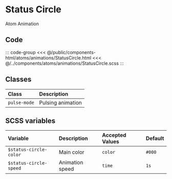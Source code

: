 # Status Circle
<Badge type="tip">Atom</Badge> <Badge type="info">Animation</Badge>

## Code

<div class="dev-section">
    <!--@include: ../../public/components-html/atoms/animations/StatusCircle.html -->
</div>

::: code-group
<<< @/public/components-html/atoms/animations/StatusCircle.html
<<< @/../components/atoms/animations/StatusCircle.scss
:::


## Classes

| Class        | Description       |
|:-------------|:------------------|
| `pulse-mode` | Pulsing animation |

## SCSS variables

| Variable                 | Description     | Accepted Values | Default |
|:-------------------------|:----------------|:----------------|:--------|
| `$status-circle-color`   | Main color      | `color`         | `#000`  |
| `$status-circle-speed`   | Animation speed | `time`          | `1s`    |


<style lang="scss">
@import "docs/theme.scss"

$status-circle-color: $primary-color;

@import "components/atoms/animations/StatusCircle.scss";
</style>